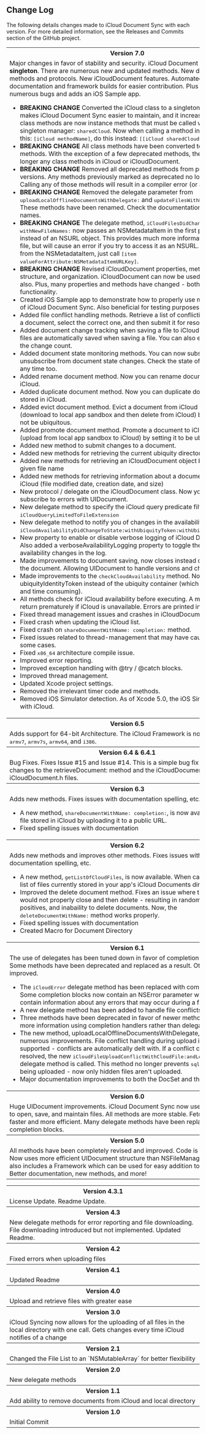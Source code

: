 ## Change Log
The following details changes made to iCloud Document Sync with each version. For more detailed information, see the Releases and Commits section of the GitHub project.

<table>
    <tr><th colspan="2" style="text-align:center;"><b>Version 7.0</b></th></tr>
    <tr>
        <td>Major changes in favor of stability and security. iCloud Document Sync is now a <b>singleton</b>. There are numerous new and updated methods. New delegate methods and protocols. New iCloudDocument features. Automated documentation and framework builds for easier contribution. Plus it fixes numerous bugs and adds an iOS Sample app.
            <ul>
                <li><b>BREAKING CHANGE</b> Converted the iCloud class to a singleton. This approach makes iCloud Document Sync easier to maintain, and it increases stability. All class methods are now instance methods that must be called with the iCloud singleton manager: <tt>sharedCloud</tt>. Now when calling a method instead of doing this: <tt>[iCloud methodName]</tt>, do this instead: <tt>[[iCloud sharedCloud] methodName]</tt>.</li>
                <li><b>BREAKING CHANGE</b> All class methods have been converted to instance methods. With the exception of a few deprecated methods, there are no longer any class methods in iCloud or iCloudDocument.</li>
                <li><b>BREAKING CHANGE</b> Removed all deprecated methods from previous versions. Any methods previously marked as deprecated no longer exist. Calling any of those methods will result in a compiler error (or a crash).</li>
                <li><b>BREAKING CHANGE</b> Removed the delegate parameter from <tt>uploadLocalOfflineDocumentsWithDelegate:</tt> and <tt>updateFilesWithDelegate:</tt>. These methods have been renamed. Check the documentation for new names.</li>
                <li><b>BREAKING CHANGE</b> The delegate method, <tt>iCloudFilesDidChange: withNewFileNames:</tt> now passes an NSMetadataItem in the first parameter instead of an NSURL object. This provides much more information about a file, but will cause an error if you try to access it as an NSURL. To get the URL from the NSMetadataItem, just call <tt>[item valueForAttribute:NSMetadataItemURLKey]</tt>.</li>
                <li><b>BREAKING CHANGE</b> Revised iCloudDocument properties, methods, structure, and organization. iCloudDocument can now be used as a singleton also. Plus, many properties and methods have changed - both in name and functionality.</li>
                <li>Created iOS Sample app to demonstrate how to properly use many features of iCloud Document Sync. Also beneficial for testing purposes.</li>
                <li>Added file conflict handling methods. Retrieve a list of conflicting versions of a document, select the correct one, and then submit it for resolution.</li>
                <li>Added document change tracking when saving a file to iCloud. Changes to files are automatically saved when saving a file. You can also explicitly update the change count.</li>
                <li>Added document state monitoring methods. You can now subscribe and unsubscribe from document state changes. Check the state of a document at any time too.</li>
                <li>Added rename document method. Now you can rename documents stored in iCloud.</li>
                <li>Added duplicate document method. Now you can duplicate documents stored in iCloud.</li>
                <li>Added evict document method. Evict a document from iCloud storage (download to local app sandbox and then delete from iCloud) by setting it to not be ubiquitous.</li>
                <li>Added promote document method. Promote a document to iCloud storage (upload from local app sandbox to iCloud) by setting it to be ubiquitous.</li>
                <li>Added new method to submit changes to a document.</li>
                <li>Added new methods for retrieving the current ubiquity directory URL</li>
                <li>Added new methods for retrieving an iCloudDocument object based on a given file name</li>
                <li>Added new methods for retrieving information about a document stored in iCloud (file modified date, creation date, and size)</li>
                <li>New protocol / delegate on the iCloudDocument class. Now you can subscribe to errors with UIDocument.</li>
                <li>New delegate method to specify the iCloud query predicate filter: <tt>iCloudQueryLimitedToFileExtension</tt></li>
                <li>New delegate method to notify you of changes in the availability of iCloud: <tt>iCloudAvailabilityDidChangeToState:withUbiquityToken:withUbiquityContainer:</tt></li>
                <li>New property to enable or disable verbose logging of iCloud Document Sync. Also added a verboseAvailabilityLogging property to toggle the display of availability changes in the log.</li>
                <li>Made improvements to document saving, now closes instead of overwriting the document. Allowing UIDocument to handle versions and changes.</li>
                <li>Made improvements to the <tt>checkCloudAvailability</tt> method. Now checks for ubiquityIdentityToken instead of the ubiquity container (which was intensive and time consuming).</li>
                <li>All methods check for iCloud availability before executing. A method will return prematurely if iCloud is unavailable. Errors are printed in the console.</li>
                <li>Fixed thread management issues and crashes in iCloudDocument.</li>
                <li>Fixed crash when updating the iCloud list.</li>
                <li>Fixed crash on <tt>shareDocumentWithName: completion:</tt> method.</li>
                <li>Fixed issues related to thread-management that may have caused crashes in some cases.</li>
                <li>Fixed <tt>x86_64</tt> architecture compile issue.</li>
                <li>Improved error reporting.</li>
                <li>Improved exception handling with @try / @catch blocks.</li>
                <li>Improved thread management.</li>
                <li>Updated Xcode project settings.</li>
                <li>Removed the irrelevant timer code and methods.</li>
                <li>Removed iOS Simulator detection. As of Xcode 5.0, the iOS Simulator works with iCloud.</li>
            </ul>
        </td>
    </tr>
    <tr><th colspan="2" style="text-align:center;"><b>Version 6.5</b></th></tr>
    <tr>
        <td>Adds support for 64-bit Architecture. The iCloud Framework is now compiled for <tt>armv7</tt>, <tt>armv7s</tt>, <tt>armv64</tt>, and <tt>i386</tt>.
        </td>
    </tr>
    <tr><th colspan="2" style="text-align:center;"><b>Version 6.4 & 6.4.1</b></th></tr>
    <tr>
        <td>Bug Fixes. Fixes Issue #15 and Issue #14. This is a simple bug fix update making changes to the retrieveDocument: method and the iCloudDocument.m / iCloudDocument.h files.
        </td>
    </tr>
    <tr><th colspan="2" style="text-align:center;"><b>Version 6.3</b></th></tr>
    <tr>
        <td>Adds new methods. Fixes issues with documentation spelling, etc.
            <ul>
                <li>A new method, <tt>shareDocumentWithName: completion:</tt>, is now available. Share a file stored in iCloud by uploading it to a public URL. </li>
                <li>Fixed spelling issues with documentation</li>
            </ul>
        </td>
    </tr>
    <tr><th colspan="2" style="text-align:center;"><b>Version 6.2</b></th></tr>
    <tr>
        <td>Adds new methods and improves other methods. Fixes issues with documentation spelling, etc.
            <ul>
                <li>A new method, <tt>getListOfCloudFiles</tt>, is now available. When called, it returns a list of files currently stored in your app's iCloud Documents directory. </li>
                <li>Improved the delete document method. Fixes an issue where the document would not properly close and then delete - resulting in random errors, false positives, and inabaility to delete documents. Now, the <tt>deleteDocumentWithName:</tt> method works properly.</li>
                <li>Fixed spelling issues with documentation</li>
                <li>Created Macro for Document Directory</li>
            </ul>
        </td>
    </tr>
    <tr><th colspan="2" style="text-align:center;"><b>Version 6.1</b></th></tr>
    <tr>
        <td>The use of delegates has been tuned down in favor of completion handlers. Some methods have been deprecated and replaced as a result. Others have been improved.
            <ul>
                <li>The <tt>iCloudError</tt> delegate method has been replaced with completion blocks. Some completion blocks now contain an NSError parameter which will contain information about any errors that may occur during a file operation. </li>
                <li>A new delegate method has been added to handle file conflicts.</li>
                <li>Three methods have been deprecated in favor of newer methods that provide more information using completion handlers rather than delegates.</li>
                <li>The new method, uploadLocalOfflineDocumentsWithDelegate, has undergone numerous improvements. File conflict handling during upload is now supported - conflicts are automatically delt with. If a conflict cannot be resolved, the new <tt>iCloudFileUploadConflictWithCloudFile:andLocalFile:</tt> delegate method is called. This method no longer prevents <tt>sqlite</tt> files from being uploaded - now only hidden files aren't uploaded.</li>
                <li>Major documentation improvements to both the DocSet and the Readme.md</li>
            </ul>
        </td>
    </tr>
    <tr><th colspan="2" style="text-align:center;"><b>Version 6.0</b></th></tr>
    <tr>
        <td>Huge UIDocument improvements. iCloud Document Sync now uses UIDocument to open, save, and maintain files. All methods are more stable. Fetching files is faster and more efficient. Many delegate methods have been replaced with completion blocks.
        </td>
    </tr>
    <tr><th colspan="2" style="text-align:center;"><b>Version 5.0</b></th></tr>
    <tr>
        <td>All methods have been completely revised and improved. Code is much cleaner. Now uses more efficient UIDocument structure than NSFileManager. Project now also includes a Framework which can be used for easy addition to projects. Better documentation, new methods, and more!
        </td>
    </tr>
</table>

<table>
    <tr><th colspan="2" style="text-align:center;">Version 4.3.1</th></tr>
    <tr>
        <td>License Update. Readme Update.  </td>
    </tr>
    <tr><th colspan="2" style="text-align:center;">Version 4.3</th></tr>
    <tr>
        <td>New delegate methods for error reporting and file downloading. File downloading introduced but not implemented. Updated Readme.</td>
    </tr>
    <tr><th colspan="2" style="text-align:center;">Version 4.2</th></tr>
    <tr>
        <td>Fixed errors when uploading files</td>
    </tr>
    <tr><th colspan="2" style="text-align:center;">Version 4.1</th></tr>
    <tr>
        <td>Updated Readme</td>
    </tr>
    <tr><th colspan="2" style="text-align:center;"><b>Version 4.0</b></th></tr>
    <tr>
        <td>Upload and retrieve files with greater ease </td>
    </tr>
    <tr><th colspan="2" style="text-align:center;">Version 3.0</th></tr>
    <tr>
        <td>iCloud Syncing now allows for the uploading of all files in the local directory with one call. Gets changes every time iCloud notifies of a change</td>
    </tr>
    <tr><th colspan="2" style="text-align:center;">Version 2.1</th></tr>
    <tr>
        <td>Changed the File List to an `NSMutableArray` for better flexibility</td>
    </tr>
    <tr><th colspan="2" style="text-align:center;">Version 2.0</th></tr>
    <tr>
        <td>New delegate methods</td>
    </tr>
    <tr><th colspan="2" style="text-align:center;"><b>Version 1.1</b></th></tr>
    <tr>
        <td>Add ability to remove documents from iCloud and local directory</td>
    </tr>
    <tr><th colspan="2" style="text-align:center;"><b>Version 1.0</b></th></tr>
    <tr>
        <td>Initial Commit</td>
    </tr>
</table>